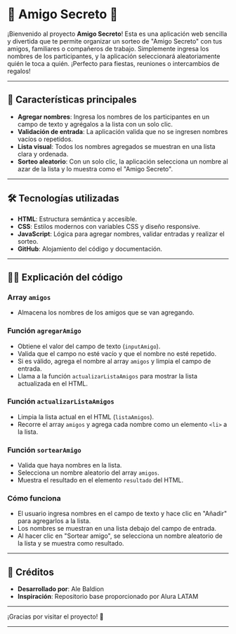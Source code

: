 # 🎉 Amigo Secreto 🎁

¡Bienvenido al proyecto **Amigo Secreto**! Esta es una aplicación web sencilla y divertida que te permite organizar un sorteo de "Amigo Secreto" con tus amigos, familiares o compañeros de trabajo. Simplemente ingresa los nombres de los participantes, y la aplicación seleccionará aleatoriamente quién le toca a quién. ¡Perfecto para fiestas, reuniones o intercambios de regalos!

---

## 🚀 Características principales

- **Agregar nombres**: Ingresa los nombres de los participantes en un campo de texto y agrégalos a la lista con un solo clic.
- **Validación de entrada**: La aplicación valida que no se ingresen nombres vacíos o repetidos.
- **Lista visual**: Todos los nombres agregados se muestran en una lista clara y ordenada.
- **Sorteo aleatorio**: Con un solo clic, la aplicación selecciona un nombre al azar de la lista y lo muestra como el "Amigo Secreto".

---

## 🛠️ Tecnologías utilizadas

- **HTML**: Estructura semántica y accesible.
- **CSS**: Estilos modernos con variables CSS y diseño responsive.
- **JavaScript**: Lógica para agregar nombres, validar entradas y realizar el sorteo.
- **GitHub**: Alojamiento del código y documentación.

---

## 🧑‍💻 Explicación del código

### Array `amigos`
- Almacena los nombres de los amigos que se van agregando.

### Función `agregarAmigo`
- Obtiene el valor del campo de texto (`inputAmigo`).
- Valida que el campo no esté vacío y que el nombre no esté repetido.
- Si es válido, agrega el nombre al array `amigos` y limpia el campo de entrada.
- Llama a la función `actualizarListaAmigos` para mostrar la lista actualizada en el HTML.

### Función `actualizarListaAmigos`
- Limpia la lista actual en el HTML (`listaAmigos`).
- Recorre el array `amigos` y agrega cada nombre como un elemento `<li>` a la lista.

### Función `sortearAmigo`
- Valida que haya nombres en la lista.
- Selecciona un nombre aleatorio del array `amigos`.
- Muestra el resultado en el elemento `resultado` del HTML.

### Cómo funciona
- El usuario ingresa nombres en el campo de texto y hace clic en "Añadir" para agregarlos a la lista.
- Los nombres se muestran en una lista debajo del campo de entrada.
- Al hacer clic en "Sortear amigo", se selecciona un nombre aleatorio de la lista y se muestra como resultado.

---

## 🙌 Créditos

- **Desarrollado por**: Ale Baldion 
- **Inspiración**: Repositorio base proporcionado por Alura LATAM


---

¡Gracias por visitar el proyecto! 🎊

---
